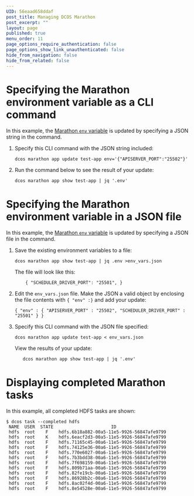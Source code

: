 ```yaml
---
UID: 56eaad658ddaf
post_title: Managing DCOS Marathon
post_excerpt: ""
layout: page
published: true
menu_order: 11
page_options_require_authentication: false
page_options_show_link_unauthenticated: false
hide_from_navigation: false
hide_from_related: false
---
```

# Specifying the Marathon environment variable as a CLI command

In this example, the [Marathon `env` variable][1] is updated by specifying a JSON string in the command.

1.  Specify this CLI command with the JSON string included:
    
        dcos marathon app update test-app env='{"APISERVER_PORT":"25502"}'
        

2.  Run the command below to see the result of your update:
    
        dcos marathon app show test-app | jq '.env'
        

# Specifying the Marathon environment variable in a JSON file

In this example, the [Marathon `env` variable][1] is updated by specifying a JSON file in the command.

1.  Save the existing environment variables to a file:
    
        dcos marathon app show test-app | jq .env >env_vars.json
        
    
    The file will look like this:
    
            { "SCHEDULER_DRIVER_PORT": "25501", }
        

2.  Edit the `env_vars.json` file. Make the JSON a valid object by enclosing the file contents with `{ "env" :}` and add your update:
    
        { "env" : { "APISERVER_PORT" : "25502", "SCHEDULER_DRIVER_PORT" : "25501" } }
        

3.  Specify this CLI command with the JSON file specified:
    
        dcos marathon app update test-app < env_vars.json
        
    
    View the results of your update:
    
           dcos marathon app show test-app | jq '.env'
        

# Displaying completed Marathon tasks

In this example, all completed HDFS tasks are shown:

    $ dcos task --completed hdfs
     NAME  USER  STATE                      ID                    
     hdfs  root    F    hdfs.6b18a882-00a5-11e5-9926-56847afe9799 
     hdfs  root    K    hdfs.6eacf2d3-00a5-11e5-9926-56847afe9799 
     hdfs  root    F    hdfs.71165c45-00a6-11e5-9926-56847afe9799 
     hdfs  root    F    hdfs.74125e36-00a6-11e5-9926-56847afe9799 
     hdfs  root    F    hdfs.770e6027-00a6-11e5-9926-56847afe9799 
     hdfs  root    F    hdfs.7b3bdd38-00a6-11e5-9926-56847afe9799 
     hdfs  root    F    hdfs.7f698159-00a6-11e5-9926-56847afe9799 
     hdfs  root    F    hdfs.809b71aa-00a6-11e5-9926-56847afe9799 
     hdfs  root    F    hdfs.82fe19cb-00a6-11e5-9926-56847afe9799 
     hdfs  root    F    hdfs.86928b2c-00a6-11e5-9926-56847afe9799 
     hdfs  root    F    hdfs.8ac02f4d-00a6-11e5-9926-56847afe9799 
     hdfs  root    F    hdfs.8e54528e-00a6-11e5-9926-56847afe9799

 [1]: https://mesosphere.github.io/marathon/docs/task-environment-vars.html